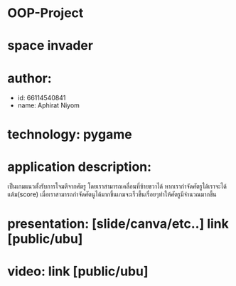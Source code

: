# OOP-Project

# space invader
# author: 
  * id: 66114540841
  * name: Aphirat Niyom
# technology: pygame
# application description: 
เป็นเกมแนวตั้งรับการโจมตีจากศัตรู โดยเราสามารถเคลื่อนที่ซ้ายขวาได้ หากเรากำจัดศัตรูได้เราจะได้แต้ม(score) เมื่อเราสามารถกำจัดศัตนูได้มากขึ้นเกมจะเร็วขึ้นเรื่อยๆทำให้ศัตรูมีจำนวณมากขึ้น
# presentation: [slide/canva/etc..] link [public/ubu]
# video: link [public/ubu]
  
